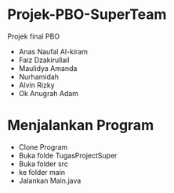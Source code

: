 # Projek-PBO-SuperTeam
Projek final PBO
- Anas Naufal Al-kiram
- Faiz Dzakirullail
- Maulidya Amanda
- Nurhamidah
- Alvin Rizky
- Ok Anugrah Adam


# Menjalankan Program

- Clone Program
- Buka folde TugasProjectSuper
- Buka folder src
- ke folder main
- Jalankan Main.java
